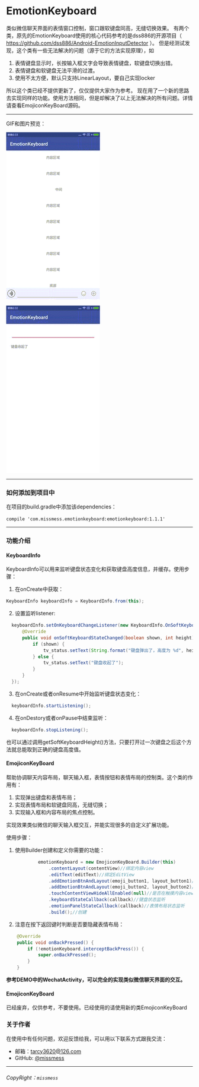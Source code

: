 # EmotionKeyboard

   类似微信聊天界面的表情窗口控制，窗口跟软键盘同高，无缝切换效果。
   有两个类，原先的EmotionKeyboard使用的核心代码参考的是dss886的开源项目（ https://github.com/dss886/Android-EmotionInputDetector ）。
   但是经测试发现，这个类有一些无法解决的问题（源于它的方法实现原理），如
   <ol>
   <li>表情键盘显示时，长按输入框文字会导致表情键盘，软键盘切换出错。</li>
   <li>表情键盘和软键盘无法平滑的过渡。</li>
   <li>使用不太方便，默认只支持LinearLayout，要自己实现locker</li>
   </ol>
   所以这个类已经不提供更新了，仅仅提供大家作为参考。
   现在用了一个新的思路去实现同样的功能。使用方法相同，但是却解决了以上无法解决的所有问题。详情请查看EmojiconKeyBoard源码。
  
  
---
  GIF和图片预览：

  ![gif](https://raw.githubusercontent.com/missmess/EmotionKeyboard/master/raw/sample.gif)
  
  ![gif](https://raw.githubusercontent.com/missmess/EmotionKeyboard/master/raw/sample2.gif)

---

### 如何添加到项目中

在项目的build.gradle中添加该dependencies：

  `
    compile 'com.missmess.emotionkeyboard:emotionkeyboard:1.1.1'
  `

---

### 功能介绍

#### KeyboardInfo
  
  KeyboardInfo可以用来监听键盘状态变化和获取键盘高度信息，并缓存。使用步骤：
  
  1. 在onCreate中获取：
  ```java
  KeyboardInfo keyboardInfo = KeyboardInfo.from(this);
  ```
  
  2. 设置监听listener:
  ```java
    keyboardInfo.setOnKeyboardChangeListener(new KeyboardInfo.OnSoftKeyboardChangeListener() {
		@Override
		public void onSoftKeyboardStateChanged(boolean shown, int height) {
			if (shown) {
				tv_status.setText(String.format("键盘弹出了，高度为 %d", height));
			} else {
				tv_status.setText("键盘收起了");
			}
		}
	});
  ```
  
  3. 在onCreate或者onResume中开始监听键盘状态变化：
  ```java
    keyboardInfo.startListening();
  ```
  
  4. 在onDestory或者onPause中结束监听：
  ```java
    keyboardInfo.stopListening();
  ```
  
  也可以通过调用getSoftKeyboardHeight()方法，只要打开过一次键盘之后这个方法就总能取到正确的键盘高度值。
  
#### EmojiconKeyBoard

  帮助协调聊天内容布局，聊天输入框，表情按钮和表情布局的控制类。这个类的作用有：
  
  1. 实现弹出键盘和表情布局；
  2. 实现表情布局和软键盘同高，无缝切换；
  3. 实现输入框和内容布局的焦点控制。
  
  实现效果类似微信的聊天输入框交互，并能实现很多的自定义扩展功能。
  
  使用步骤：
  1. 使用Builder创建和定义你需要的功能：
  ```java
  			  emotionKeyboard = new EmojiconKeyBoard.Builder(this)
                  .contentLayout(contentView)//绑定内容view
                  .editText(editText)//绑定EditView
                  .addEmotionBtnAndLayout(emoji_button1, layout_button1)//添加第一个表情按钮布局
                  .addEmotionBtnAndLayout(emoji_button2, layout_button2)//第二个
                  .touchContentViewHideAllEnabled(null)//是否在触摸内容view时获取焦点隐藏键盘
                  .keyboardStateCallback(callback)//键盘状态监听
                  .emotionPanelStateCallback(callback)//表情布局状态监听
                  .build();//创建
  ```
  
  2. 注意在按下返回键时判断是否要隐藏表情布局：
  ```java
      @Override
      public void onBackPressed() {
          if (!emotionKeyboard.interceptBackPress()) {
              super.onBackPressed();
          }
      }
  ```
  
  <b>参考DEMO中的WechatActivity，可以完全的实现类似微信聊天界面的交互。</b>
  
#### EmojiconKeyBoard

  已经废弃，仅供参考，不要使用。已经使用的请使用新的类EmojiconKeyBoard
  
### 关于作者
在使用中有任何问题，欢迎反馈给我，可以用以下联系方式跟我交流：

* 邮箱：<tarcy3620@126.com>
* GitHub: [@missmess](https://github.com/missmess)

---

###### CopyRight：`missmess`
